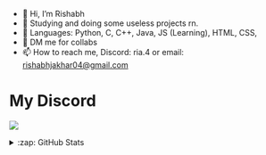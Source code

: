 - 👋 Hi, I’m Rishabh
- 👀 Studying and doing some useless projects rn.
- 🌱 Languages: Python, C, C++, Java, JS (Learning), HTML, CSS,
- 💞️ DM me for collabs
- 📫 How to reach me, Discord: ria.4 or email: rishabhjakhar04@gmail.com

# My Discord
[![](https://discord.c99.nl/widget/theme-4/713056818972066140.png)](https://discord.com/users/713056818972066140)

<details>
<summary>:zap: GitHub Stats</summary>
<br>
<img align="left" alt="Rishabh4Jakhar's Contribution Graph" src=https://github-readme-activity-graph.vercel.app/graph?username=Rishabh4Jakhar&theme=high-contrast)](https://github.com/ashutosh00710/github-readme-activity-graph"/>
<br>
<img align="left" alt="Rishabh4Jakhar's GitHub Stats" src="https://github-readme-stats.vercel.app/api?username=Rishabh4Jakhar&hide_title=false&hide_rank=false&show_icons=true&include_all_commits=true&count_private=true&disable_animations=false&number_format=long&theme=radical&locale=en&hide_border=false&order=2" />
<br>
<img src="https://streak-stats.demolab.com?user=AwesomeSam9523&locale=en&mode=daily&theme=radical&hide_border=false&border_radius=5&order=3" height="150" alt="streak graph"  />
<br>
<br>
<img align="center" margin-left="50px" alt="Rishabh4Jakhar's WakaTime Stats" src="https://github-readme-stats.vercel.app/api/wakatime?username=Rishabh4&layout=compact&lang_count=20)](https://wakatime.com/@Rishabh4)"/>
<br>
</details>
